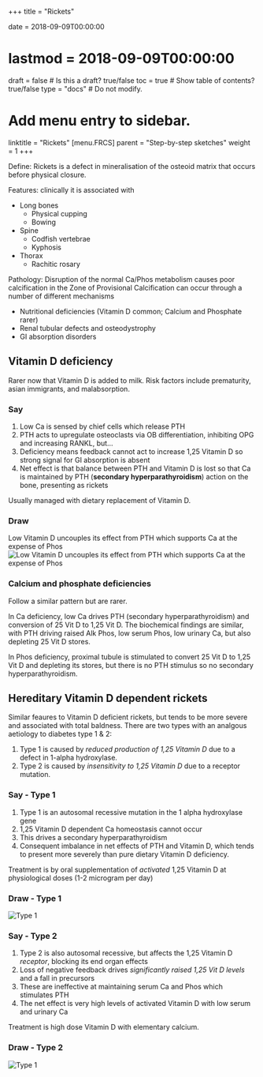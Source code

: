 +++
title = "Rickets"

date = 2018-09-09T00:00:00
# lastmod = 2018-09-09T00:00:00

draft = false  # Is this a draft? true/false
toc = true  # Show table of contents? true/false
type = "docs"  # Do not modify.

# Add menu entry to sidebar.
linktitle = "Rickets"
[menu.FRCS]
  parent = "Step-by-step sketches"
  weight = 1
+++

Define: Rickets is a defect in mineralisation of the osteoid matrix that occurs before physical closure.

Features: clinically it is associated with
* Long bones
    * Physical cupping
    * Bowing
* Spine
    * Codfish vertebrae
    * Kyphosis
* Thorax
    * Rachitic rosary

Pathology: Disruption of the normal Ca/Phos metabolism causes poor calcification in the Zone of Provisional Calcification can occur through a number of different mechanisms
* Nutritional deficiencies (Vitamin D common; Calcium and Phosphate rarer)
* Renal tubular defects and osteodystrophy
* GI absorption disorders

## Vitamin D deficiency
Rarer now that Vitamin D is added to milk. Risk factors include prematurity, asian immigrants, and malabsorption.

### Say
1. Low Ca is sensed by chief cells which release PTH
2. PTH acts to upregulate osteoclasts via OB differentiation, inhibiting OPG and increasing RANKL, but…
3. Deficiency means feedback cannot act to increase 1,25 Vitamin D so strong signal for GI absorption is absent
4. Net effect is that balance between PTH and Vitamin D is lost so that Ca is maintained by PTH (**secondary hyperparathyroidism**) action on the bone, presenting as rickets

Usually managed with dietary replacement of Vitamin D.

### Draw
Low Vitamin D uncouples its effect from PTH which supports Ca at the expense of Phos
![Low Vitamin D uncouples its effect from PTH which supports Ca at the expense of Phos](/img/sbs_ca_rickets.jpeg)

### Calcium and phosphate deficiencies

Follow a similar pattern but are rarer.

In Ca deficiency, low Ca drives PTH (secondary hyperparathyroidism) and conversion of 25 Vit D to 1,25 Vit D. The biochemical findings are similar, with PTH driving raised Alk Phos, low serum Phos, low urinary Ca, but also depleting 25 Vit D stores.

In Phos deficiency, proximal tubule is stimulated to convert 25 Vit D to 1,25 Vit D and depleting its stores, but there is no PTH stimulus so no secondary hyperparathyroidism.

## Hereditary Vitamin D dependent rickets
Similar feaures to Vitamin D deficient rickets, but tends to be more severe and associated with total baldness. There are two types with an analgous aetiology to diabetes type 1 & 2:
1. Type 1 is caused by *reduced production of 1,25 Vitamin D* due to a defect in 1-alpha hydroxylase.
2. Type 2 is caused by *insensitivity to 1,25 Vitamin D* due to a receptor mutation.

### Say - Type 1

1. Type 1 is an autosomal recessive mutation in the 1 alpha hydroxylase gene
2. 1,25 Vitamin D dependent Ca homeostasis cannot occur
3. This drives a secondary hyperparathyroidism
4. Consequent imbalance in net effects of PTH and Vitamin D, which tends to present more severely than pure dietary Vitamin D deficiency.

Treatment is by oral supplementation of *activated* 1,25 Vitamin D at physiological doses (1-2 microgram per day)

### Draw - Type 1
![Type 1](/img/sbs_ca_hereditaryricketstype1.jpeg)

### Say - Type 2
1. Type 2 is also autosomal recessive, but affects the 1,25 Vitamin D *receptor*, blocking its end organ effects
2. Loss of negative feedback drives *significantly raised 1,25 Vit D levels* and a fall in precursors
3. These are ineffective at maintaining serum Ca and Phos which stimulates PTH
4. The net effect is very high levels of activated Vitamin D with low serum and urinary Ca

Treatment is high dose Vitamin D with elementary calcium.

### Draw - Type 2
![Type 1](/img/sbs_ca_hereditaryricketstype2.jpeg)
